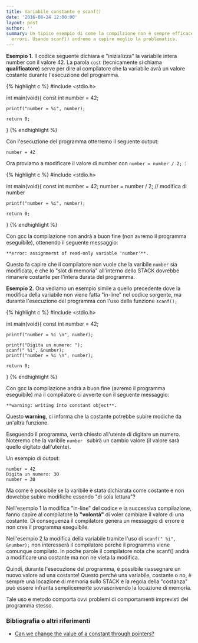 ```yaml
---
title: Variabile constante e scanf()
date: '2016-08-24 12:00:00'
layout: post
author: ''
summary: Un tipico esempio di come la compilzione non è sempre efficace per prevenire
  errori. Usando scanf() andremo a capire meglio la problematica.
---
```


**Esempio 1.** Il codice seguente dichiara e "inizializza" la variabile intera number con il valore 42. La parola ```cost``` (tecnicamente si chiama **qualificatore**) serve per dire al compilatore che la variabile avrà un valore costante durante l'esecuzione del programma. 

{% highlight c %}
#include <stdio.h>

int main(void){
    const int number = 42;
        
    printf("number = %i", number);
    
    return 0;
}
{% endhighlight %}

Con l'esecuzione del programma otterremo il seguente output:

```
number = 42 
```

Ora proviamo a modificare il valore di number  con ```number = number / 2; ```:

{% highlight c %}
#include <stdio.h>

int main(void){
    const int number = 42;
    number = number / 2;    // modifica di number
        
    printf("number = %i", number);
    
    return 0;
}
{% endhighlight %}

Con gcc la compilazione non andrà a buon fine (non avremo il programma eseguibile), ottenendo il seguente messaggio: 

```
**error: assignmernt of read-only variable 'number'**.
```

Questo fa capire che il compilatore non vuole che la varibile ```number``` sia modificata, e che lo "slot di memoria" all'interno dello STACK dovrebbe rimanere costante per l'intera durata del programma.

**Esempio 2.** Ora vediamo un esempio simile a quello precedente dove la modifica della variabile non viene fatta "in-line" nel codice sorgente, ma durante l'esecuzione del programma con l'uso della funzione ```scanf();```

{% highlight c %}
#include <stdio.h>

int main(void){
    const int number = 42;
        
    printf("number = %i \n", number);
    
    printf("Digita un numero: ");
    scanf(" %i", &number);
    printf("number = %i \n", number);
    
    return 0;
}
{% endhighlight %}

Con gcc la compilazione andrà a buon fine (avremo il programma eseguibile) ma il compilatore ci avverte con il seguente messaggio: 

```
**warning: writing into constant object**.
```

Questo **warning**, ci informa che la costante potrebbe subire modiche da un'altra funzione.

Eseguendo il programma, verrà chiesto all'utente di digitare un numero. Noteremo che la varibile  ```number ``` subirà un cambio valore (il valore sarà quello digitato dall'utente). 

Un esempio di output:
 
```
number = 42 
Digita un numero: 30
number = 30 
```

Ma come è possibile se la varibile è stata dichiarata come costante e non dovrebbe subire modifiche essendo "di sola lettura"?

Nell'esempio 1 la modifica "in-line" del codice e la successiva compilazione,  fanno capire al compilatore la **"volontà"** di voler cambiare il valore di una costante. Di conseguenza il compilatore genera un messaggio di errore e non crea il programma eseguibile. 

Nell'esempio 2 la modifica della variabile tramite l'uso di ```scanf(" %i", &number);``` non interesserà il compilatore perchè il programma viene comunque compilato. In poche parole il compilatore nota che scanf() andrà a modificare una costante ma non ne vieta la modifica. 

Quindi, durante l'esecuzione del programma, è possibile riassegnare un nuovo valore ad una costante! Questo perchè una variabile, costante o no, è sempre una locazione di memoria sullo STACK e la regola della "costanza" può essere infranta semplicemente sovrascrivendo la locazione di memoria. 

Tale uso e metodo comporta ovvi problemi di comportamenti imprevisti del programma stesso.


### Bibliografia o altri riferimenti

* [Can we change the value of a constant through pointers?](http://stackoverflow.com/questions/3801557/can-we-change-the-value-of-a-constant-through-pointers)
